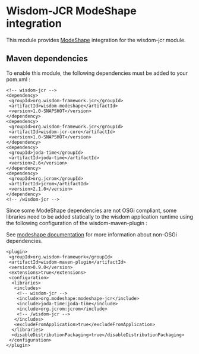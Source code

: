 # Wisdom-JCR ModeShape integration

This module provides [ModeShape](http://modeshape.jboss.org) integration for the wisdom-jcr module.

## Maven dependencies

To enable this module, the following dependencies must be added to your pom.xml :

````
<!-- wisdom-jcr -->
<dependency>
 <groupId>org.wisdom-framework.jcr</groupId>
 <artifactId>wisdom-modeshape</artifactId>
 <version>1.0-SNAPSHOT</version>
</dependency>
<dependency>
 <groupId>org.wisdom-framework.jcr</groupId>
 <artifactId>wisdom-jcr-core</artifactId>
 <version>1.0-SNAPSHOT</version>
</dependency>
<dependency>
 <groupId>joda-time</groupId>
 <artifactId>joda-time</artifactId>
 <version>2.6</version>
</dependency>
<dependency>
 <groupId>org.jcrom</groupId>
 <artifactId>jcrom</artifactId>
 <version>2.1.0</version>
</dependency>
<!-- /wisdom-jcr -->
````

Since some ModeShape dependencies are not OSGi compliant, some libraries need to be added statically to the wisdom application runtime using the following configuration of the wisdom-maven-plugin :

See [modeshape documentation](http://wisdom-framework.org/reference/0.8.0/index.html#_using_non_osgi_dependencies) for more information about non-OSGi dependencies.

````
<plugin>
 <groupId>org.wisdom-framework</groupId>
 <artifactId>wisdom-maven-plugin</artifactId>
 <version>0.9.0</version>
 <extensions>true</extensions>
 <configuration>
  <libraries>
   <includes>
    <!-- wisdom-jcr -->
    <include>org.modeshape:modeshape-jcr</include>
    <include>joda-time:joda-time</include>
    <include>org.jcrom:jcrom</include>
    <!-- /wisdom-jcr -->
   </includes>
   <excludeFromApplication>true</excludeFromApplication>
  </libraries>
  <disableDistributionPackaging>true</disableDistributionPackaging>
 </configuration>
</plugin>
````
